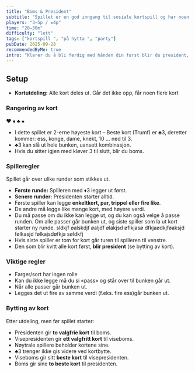 ```yaml
---
title: "Boms & President"
subtitle: "Spillet er en god inngang til sosiale kortspill og har noen enkle mekanismer som gir høy gjenspillingsverdi"
players: "3–5p / ★4p"
time: "20–30m"
difficulty: "lett"
tags: ["kortspill ", "på hytta ", "party"]
pubDate: 2025-09-28
recommendedByMe: true
intro: "Klarer du å bli ferdig med hånden din først blir du president, da får du flere fordeler i neste spill. Men pass på, de andre spillerne kan bli lei av at du alltid vinner. Klarer du å holde fast i rollen din, eller vil de andre klare å felle deg!"
---
```


## Setup

- **Kortutdeling:** Alle kort deles ut. Går det ikke opp, får noen flere kort

### Rangering av kort

♥ ♦ ♣ ♠

- I dette spillet er 2-erne høyeste kort
  – Beste kort (Trumf) er ♣3, deretter kommer: ess, konge, dame, knekt, 10 … ned til 3.
- ♣3 kan slå ut hele bunken, uansett kombinasjon.
- Hvis du sitter igjen med kløver 3 til slutt, blir du boms.

### Spilleregler

Spillet går over ulike runder som stikkes ut.

- **Første runde:** Spilleren med ♦3 legger ut først.
- **Senere runder:** Presidenten starter alltid.
- Første spiller kan legge **enkeltkort, par, trippel eller fire like**.
- De andre må legge like mange kort, med høyere verdi.
- Du må passe om du ikke kan legge ut, og du kan også velge å passe runden. Om alle passer går bunken ut, og siste spiller som la ut kort starter ny runde. sldkjf øalskdjf øaljdf ølakjsd øflkjasø dfkjaødkjføaksjd følkasjd følkajsdøfkja søldkfj
- Hvis siste spiller er tom for kort går turen til spilleren til venstre.
- Den som blir kvitt alle kort først, **blir president** (se bytting av kort).

### Viktige regler

- Farger/sort har ingen rolle
- Kan du ikke legge må du si «pass» og står over til bunken går ut.
- Når alle passer går bunken ut.
- Legges det ut fire av samme verdi (f.eks. fire ess)går bunken ut.

### Bytting av kort

Etter utdeling, men før spillet starter:

- Presidenten gir **to valgfrie kort** til boms.
- Visepresidenten gir **ett valgfritt kort** til viseboms.
- Nøytrale spillere beholder kortene sine.
- ♣3 trenger ikke gis videre ved kortbytte.
- Viseboms gir sitt **beste kort** til visepresidenten.
- Boms gir sine **to beste kort** til presidenten.
